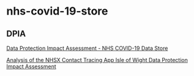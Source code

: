 # nhs-covid-19-store

## DPIA

[Data Protection Impact Assessment - NHS COVID-19 Data Store](202004-DPIA-NHS-COVID19-data-store-v1.3-1.pdf)

[Analysis of the NHSX Contact Tracing App Isle of Wight Data Protection Impact Assessment](Analysis-of-NHSX-DPIA.pdf)
